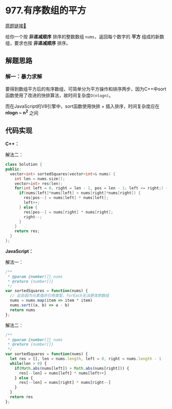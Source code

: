 # 977.有序数组的平方
[原题链接🔗](https://leetcode-cn.com/problems/squares-of-a-sorted-array/)  

给你一个按 **非递减顺序** 排序的整数数组 `nums`，返回每个数字的 **平方** 组成的新数组，要求也按 **非递减顺序** 排序。

## 解题思路

### 解一：暴力求解
要得到数组平方后的有序数组，可简单分为平方操作和排序两步，因为C++中sort函数使用了改进的快排算法，故时间复杂度`O(nlogn)`。

而在JavaScript的V8引擎中，sort函数使用快排 + 插入排序，时间复杂度应在 **nlogn ~ n<sup>2</sup>** 之间

## 代码实现

**C++：**

解法二：
```C++
class Solution {
public:
  vector<int> sortedSquares(vector<int>& nums) {
    int len = nums.size();
    vector<int> res(len);
    for(int left = 0, right = len - 1, pos = len - 1; left <= right;) {
      if(nums[left]*nums[left] > nums[right]*nums[right]) {
        res[pos--] = nums[left] * nums[left];
        left++;
      } else {
        res[pos--] = nums[right] * nums[right];
        right--;
      }
    }
    return res;
  }
};
```

**JavaScript：**

解法一：
```javascript
/**
 * @param {number[]} nums
 * @return {number[]}
 */
var sortedSquares = function(nums) {
  // 此处因为元素值非引用类型，forEach无法更改原数组
  nums = nums.map(item => item * item)
  nums.sort((a, b) => a - b)
  return nums
};
```

解法二：
```javascript
/**
 * @param {number[]} nums
 * @return {number[]}
 */
var sortedSquares = function(nums) {
  let res = [], len = nums.length, left = 0, right = nums.length - 1
  while(len > 0) {
    if(Math.abs(nums[left]) > Math.abs(nums[right])) {
      res[--len] = nums[left] * nums[left++]
    } else {
      res[--len] = nums[right] * nums[right--]
    }
  }
  return res
};
```